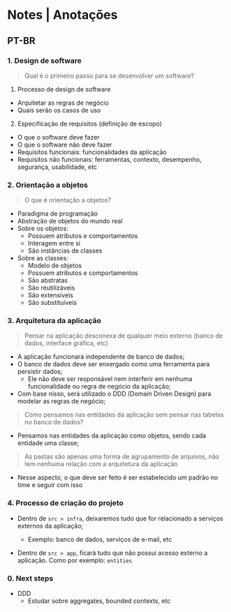 # Notes | Anotações

## PT-BR

### 1. Design de software

> Qual é o primeiro passo para se desenvolver um software?

1. Processo de design de software
  * Arquitetar as regras de negócio
  * Quais serão os casos de uso
2. Especificação de requisitos (definição de escopo)
  * O que o software deve fazer
  * O que o software não deve fazer
  * Requisitos funcionais: funcionalidades da aplicação
  * Requisitos não funcionais: ferramentas, contexto, desempenho, segurança, usabilidade, etc

### 2. Orientação a objetos

> O que é orientação a objetos?

* Paradigma de programação
* Abstração de objetos do mundo real
* Sobre os objetos:
  * Possuem atributos e comportamentos
  * Interagem entre si
  * São instâncias de classes
* Sobre as classes:
  * Modelo de objetos
  * Possuem atributos e comportamentos
  * São abstratas
  * São reutilizáveis
  * São extensíveis
  * São substituíveis

### 3. Arquitetura da aplicação

> Pensar na aplicação desconexa de qualquer meio externo (banco de dados, interface gráfica, etc)

* A aplicação funcionará independente de banco de dados;
* O banco de dados deve ser enxergado como uma ferramenta para persistir dados;
  * Ele não deve ser responsável nem interferir em nenhuma funcionalidade ou regra de negócio da aplicação;
* Com base nisso, será utilizado o DDD (Domain Driven Design) para modelar as regras de negócio;

> Como pensamos nas entidades da aplicação sem pensar nas tabelas no banco de dados?

* Pensamos nas entidades da aplicação como objetos, sendo cada entidade uma classe;

> As pastas são apenas uma forma de agrupamento de arquivos, não tem nenhuma relação com a arquitetura da aplicação

* Nesse aspecto, o que deve ser feito é ser estabelecido um padrão no time e seguir com isso

### 4. Processo de criação do projeto

* Dentro de `src > infra`, deixaremos tudo que for relacionado a serviços externos da aplicação;
  * Exemplo: banco de dados, serviços de e-mail, etc

* Dentro de `src > app`, ficará tudo que não possui acesso externo a aplicação. Como por exemplo: `entities`

### 0. Next steps

* DDD
  * Estudar sobre aggregates, bounded contexts, etc




